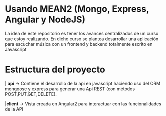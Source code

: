 # Usando MEAN2 (Mongo, Express, Angular y NodeJS)
La idea de este repositorio es tener los avances centralizados de un curso que estoy realizando. En dicho curso se plantea desarrollar una aplicación para escuchar música con un frontend y backend totalmente escrito en Javascript

# Estructura del proyecto
| **api** -> Contiene el desarrollo de la api en javascript haciendo uso del ORM mongoose y express para generar una Api REST (con métodos POST,PUT,GET,DELETE).

|**client** -> Vista creada en Angular2 para interactuar con las funcionalidades de la API
